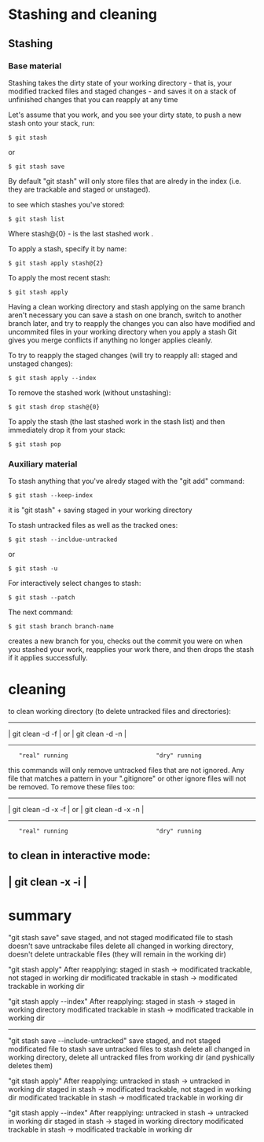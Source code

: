 Stashing and cleaning
=====================
 
Stashing
--------

### Base material
Stashing takes the dirty state of your working directory - that is,
your modified tracked files and staged changes - and saves it on a stack
of unfinished changes that you can reapply at any time

Let's assume that you work, and you see your dirty state,
to push a new stash onto your stack, run:
```
$ git stash
```
or
```
$ git stash save
```

By default "git stash" will only store files that are alredy in the index
(i.e. they are trackable and staged or unstaged).

to see which stashes you've stored:
```
$ git stash list
```
Where stash@{0} - is the last stashed work .

To apply a stash, specify it by name:
```
$ git stash apply stash@{2}
```

To apply the most recent stash:
```
$ git stash apply
```

Having a clean working directory and stash applying on the same branch
aren't necessary you can save a stash on one branch, switch to another branch later,
and try to reapply the changes you can also have modified and uncommited
files in your working directory when you apply a stash
Git gives you merge conflicts if anything no longer applies cleanly.

To try to reapply the staged changes
(will try to reapply all: staged and unstaged changes):
```
$ git stash apply --index
```

To remove the stashed work (without unstashing):
```
$ git stash drop stash@{0}
```

To apply the stash (the last stashed work in the stash list)
and then immediately drop it from your stack:
```
$ git stash pop
```

 
### Auxiliary material
To stash anything that you've alredy staged with the "git add" command:
```
$ git stash --keep-index
```  
it is "git stash" + saving staged in your working directory

To stash untracked files as well as the tracked ones:
```
$ git stash --incldue-untracked
```
or
```
$ git stash -u
```

For interactively select changes to stash:
```
$ git stash --patch
```

The next command:
```
$ git stash branch branch-name
```
creates a new branch for you, checks out the commit you were on when
you stashed your work, reapplies your work there, and then drops the stash
if it applies successfully.

 
 cleaning
 ========

 to clean working directory (to delete untracked files and directories):
 --------------------------------    --------------------------------
 | git clean -d -f              | or | git clean -d -n              |
 --------------------------------    --------------------------------
       "real" running                         "dry" running
 this commands will only remove untracked files that are not ignored.
 Any file that matches a pattern in your ".gitignore" or other 
 ignore files will not be removed.
 To remove these files too:
 --------------------------------    --------------------------------
 | git clean -d -x -f           | or | git clean -d -x -n           |
 --------------------------------    --------------------------------
       "real" running                         "dry" running

 to clean in interactive mode:
 --------------------------------
 | git clean -x -i              |
 --------------------------------


 summary
 ======= 
 
 "git stash save" 
 save staged, and not staged modificated file to stash
 doesn't save untrackabe files
 delete all changed in working directory,
 doesn't delete untrackable files (they will remain in the working dir)


 "git stash apply"
 After reapplying:
 staged in stash -> modificated trackable, not staged in working dir
 modificated trackable in stash -> modificated trackable in working dir

 "git stash apply --index"
 After reapplying:
 staged in stash -> staged in working directory
 modificated trackable in stash -> modificated trackable in working dir
 
 ----------------------------------------

 "git stash save --include-untracked"
 save staged, and not staged modificated file to stash
 save untracked files to stash
 delete all changed in working directory,
 delete all untracked files from working dir (and pyshically deletes them)

 "git stash apply"
 After reapplying:
 untracked in stash -> untracked in working dir
 staged in stash -> modificated trackable, not staged in working dir
 modificated trackable in stash -> modificated trackable in working dir

 "git stash apply --index"
 After reapplying:
 untracked in stash -> untracked in working dir
 staged in stash -> staged in working directory
 modificated trackable in stash -> modificated trackable in working dir
 
 



 
